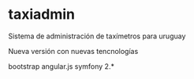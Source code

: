 taxiadmin
=========

Sistema de administración de taxímetros para uruguay

Nueva versión con nuevas tencnologías

bootstrap
angular.js
symfony 2.*
